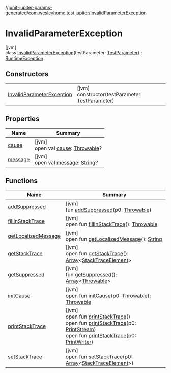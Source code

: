 //[junit-jupiter-params-generated](../../../index.md)/[com.wesleyhome.test.jupiter](../index.md)/[InvalidParameterException](index.md)

# InvalidParameterException

[jvm]\
class [InvalidParameterException](index.md)(testParameter: [TestParameter](../../com.wesleyhome.test.jupiter.provider/-test-parameter/index.md)) : [RuntimeException](https://docs.oracle.com/javase/8/docs/api/java/lang/RuntimeException.html)

## Constructors

| | |
|---|---|
| [InvalidParameterException](-invalid-parameter-exception.md) | [jvm]<br>constructor(testParameter: [TestParameter](../../com.wesleyhome.test.jupiter.provider/-test-parameter/index.md)) |

## Properties

| Name | Summary |
|---|---|
| [cause](index.md#-654012527%2FProperties%2F865006438) | [jvm]<br>open val [cause](index.md#-654012527%2FProperties%2F865006438): [Throwable](https://kotlinlang.org/api/latest/jvm/stdlib/kotlin/-throwable/index.html)? |
| [message](index.md#1824300659%2FProperties%2F865006438) | [jvm]<br>open val [message](index.md#1824300659%2FProperties%2F865006438): [String](https://kotlinlang.org/api/latest/jvm/stdlib/kotlin/-string/index.html)? |

## Functions

| Name | Summary |
|---|---|
| [addSuppressed](index.md#282858770%2FFunctions%2F865006438) | [jvm]<br>fun [addSuppressed](index.md#282858770%2FFunctions%2F865006438)(p0: [Throwable](https://kotlinlang.org/api/latest/jvm/stdlib/kotlin/-throwable/index.html)) |
| [fillInStackTrace](index.md#-1102069925%2FFunctions%2F865006438) | [jvm]<br>open fun [fillInStackTrace](index.md#-1102069925%2FFunctions%2F865006438)(): [Throwable](https://kotlinlang.org/api/latest/jvm/stdlib/kotlin/-throwable/index.html) |
| [getLocalizedMessage](index.md#1043865560%2FFunctions%2F865006438) | [jvm]<br>open fun [getLocalizedMessage](index.md#1043865560%2FFunctions%2F865006438)(): [String](https://kotlinlang.org/api/latest/jvm/stdlib/kotlin/-string/index.html) |
| [getStackTrace](index.md#2050903719%2FFunctions%2F865006438) | [jvm]<br>open fun [getStackTrace](index.md#2050903719%2FFunctions%2F865006438)(): [Array](https://kotlinlang.org/api/latest/jvm/stdlib/kotlin/-array/index.html)&lt;[StackTraceElement](https://docs.oracle.com/javase/8/docs/api/java/lang/StackTraceElement.html)&gt; |
| [getSuppressed](index.md#672492560%2FFunctions%2F865006438) | [jvm]<br>fun [getSuppressed](index.md#672492560%2FFunctions%2F865006438)(): [Array](https://kotlinlang.org/api/latest/jvm/stdlib/kotlin/-array/index.html)&lt;[Throwable](https://kotlinlang.org/api/latest/jvm/stdlib/kotlin/-throwable/index.html)&gt; |
| [initCause](index.md#-418225042%2FFunctions%2F865006438) | [jvm]<br>open fun [initCause](index.md#-418225042%2FFunctions%2F865006438)(p0: [Throwable](https://kotlinlang.org/api/latest/jvm/stdlib/kotlin/-throwable/index.html)): [Throwable](https://kotlinlang.org/api/latest/jvm/stdlib/kotlin/-throwable/index.html) |
| [printStackTrace](index.md#-1769529168%2FFunctions%2F865006438) | [jvm]<br>open fun [printStackTrace](index.md#-1769529168%2FFunctions%2F865006438)()<br>open fun [printStackTrace](index.md#1841853697%2FFunctions%2F865006438)(p0: [PrintStream](https://docs.oracle.com/javase/8/docs/api/java/io/PrintStream.html))<br>open fun [printStackTrace](index.md#1175535278%2FFunctions%2F865006438)(p0: [PrintWriter](https://docs.oracle.com/javase/8/docs/api/java/io/PrintWriter.html)) |
| [setStackTrace](index.md#2135801318%2FFunctions%2F865006438) | [jvm]<br>open fun [setStackTrace](index.md#2135801318%2FFunctions%2F865006438)(p0: [Array](https://kotlinlang.org/api/latest/jvm/stdlib/kotlin/-array/index.html)&lt;[StackTraceElement](https://docs.oracle.com/javase/8/docs/api/java/lang/StackTraceElement.html)&gt;) |
